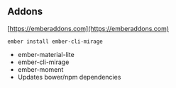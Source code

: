 ## Addons

[https://emberaddons.com](https://emberaddons.com)

```
ember install ember-cli-mirage
```

* ember-material-lite
* ember-cli-mirage
* ember-moment
* Updates bower/npm dependencies